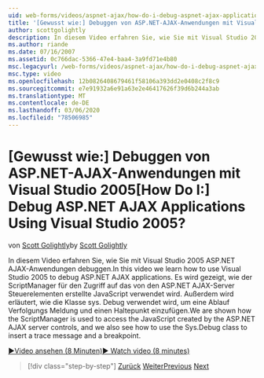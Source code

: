 ```yaml
---
uid: web-forms/videos/aspnet-ajax/how-do-i-debug-aspnet-ajax-applications-using-visual-studio-2005
title: '[Gewusst wie:] Debuggen von ASP.NET-AJAX-Anwendungen mit Visual Studio 2005 | Microsoft-Dokumentation'
author: scottgolightly
description: In diesem Video erfahren Sie, wie Sie mit Visual Studio 2005 ASP.NET AJAX-Anwendungen debuggen. Es wird gezeigt, wie der ScriptManager für den Zugriff auf JavaScript verwendet wird...
ms.author: riande
ms.date: 07/16/2007
ms.assetid: 0c766dac-5366-47e4-baa4-3a9fd71e4b80
msc.legacyurl: /web-forms/videos/aspnet-ajax/how-do-i-debug-aspnet-ajax-applications-using-visual-studio-2005
msc.type: video
ms.openlocfilehash: 12b0826408679461f58106a393dd2e0408c2f8c9
ms.sourcegitcommit: e7e91932a6e91a63e2e46417626f39d6b244a3ab
ms.translationtype: MT
ms.contentlocale: de-DE
ms.lasthandoff: 03/06/2020
ms.locfileid: "78506985"
---
```

# <a name="how-do-i-debug-aspnet-ajax-applications-using-visual-studio-2005"></a><span data-ttu-id="c8404-105">[Gewusst wie:] Debuggen von ASP.NET-AJAX-Anwendungen mit Visual Studio 2005</span><span class="sxs-lookup"><span data-stu-id="c8404-105">[How Do I:] Debug ASP.NET AJAX Applications Using Visual Studio 2005?</span></span>

<span data-ttu-id="c8404-106">von [Scott Golightly](https://github.com/scottgolightly)</span><span class="sxs-lookup"><span data-stu-id="c8404-106">by [Scott Golightly](https://github.com/scottgolightly)</span></span>

<span data-ttu-id="c8404-107">In diesem Video erfahren Sie, wie Sie mit Visual Studio 2005 ASP.NET AJAX-Anwendungen debuggen.</span><span class="sxs-lookup"><span data-stu-id="c8404-107">In this video we learn how to use Visual Studio 2005 to debug ASP.NET AJAX applications.</span></span> <span data-ttu-id="c8404-108">Es wird gezeigt, wie der ScriptManager für den Zugriff auf das von den ASP.NET AJAX-Server Steuerelementen erstellte JavaScript verwendet wird. Außerdem wird erläutert, wie die Klasse sys. Debug verwendet wird, um eine Ablauf Verfolgungs Meldung und einen Haltepunkt einzufügen.</span><span class="sxs-lookup"><span data-stu-id="c8404-108">We are shown how the ScriptManager is used to access the JavaScript created by the ASP.NET AJAX server controls, and we also see how to use the Sys.Debug class to insert a trace message and a breakpoint.</span></span>

[<span data-ttu-id="c8404-109">&#9654;Video ansehen (8 Minuten)</span><span class="sxs-lookup"><span data-stu-id="c8404-109">&#9654; Watch video (8 minutes)</span></span>](https://channel9.msdn.com/Blogs/ASP-NET-Site-Videos/how-do-i-debug-aspnet-ajax-applications-using-visual-studio-2005)

> [!div class="step-by-step"]
> <span data-ttu-id="c8404-110">[Zurück](how-do-i-use-the-aspnet-ajax-profile-services.md)
> [Weiter](how-do-i-build-a-custom-aspnet-ajax-server-control.md)</span><span class="sxs-lookup"><span data-stu-id="c8404-110">[Previous](how-do-i-use-the-aspnet-ajax-profile-services.md)
[Next](how-do-i-build-a-custom-aspnet-ajax-server-control.md)</span></span>
